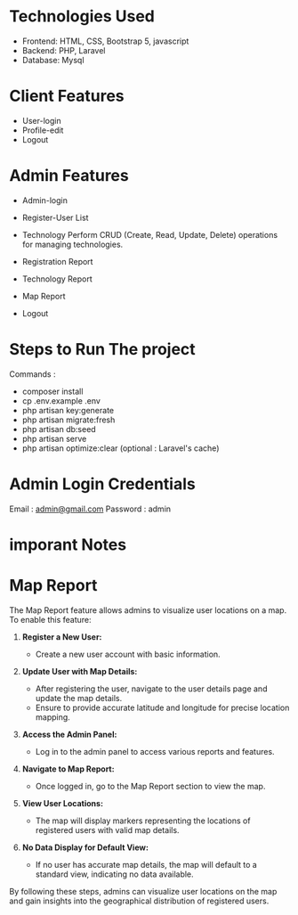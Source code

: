 # Technologies Used
* Frontend: HTML, CSS, Bootstrap 5, javascript
* Backend: PHP, Laravel
* Database: Mysql

# Client Features
* User-login
* Profile-edit
* Logout

# Admin Features
* Admin-login
* Register-User List
* Technology 
Perform CRUD (Create, Read, Update, Delete) operations for managing technologies.

* Registration Report
* Technology Report
* Map Report
* Logout

# Steps to Run The project

Commands : 
* composer install
* cp .env.example .env
* php artisan key:generate
* php artisan migrate:fresh
* php artisan db:seed
* php artisan serve
* php artisan optimize:clear (optional :  Laravel's cache)
# Admin Login Credentials 
Email :  admin@gmail.com
Password : admin

# imporant Notes
# Map Report

The Map Report feature allows admins to visualize user locations on a map. To enable this feature:

1. **Register a New User:**
   - Create a new user account with basic information.

2. **Update User with Map Details:**
   - After registering the user, navigate to the user details page and update the map details.
   - Ensure to provide accurate latitude and longitude for precise location mapping.

3. **Access the Admin Panel:**
   - Log in to the admin panel to access various reports and features.

4. **Navigate to Map Report:**
   - Once logged in, go to the Map Report section to view the map.

5. **View User Locations:**
   - The map will display markers representing the locations of registered users with valid map details.

6. **No Data Display for Default View:**
   - If no user has accurate map details, the map will default to a standard view, indicating no data available.

By following these steps, admins can visualize user locations on the map and gain insights into the geographical distribution of registered users.



